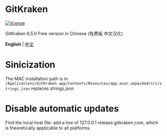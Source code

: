 # GitKraken

[![license](https://img.shields.io/github/license/anncwb/vue-vben-admin.svg)](LICENSE)

GitKraken 6.5.0  Free version in Chinese (免费版 中文汉化)

</div>

**English** | [中文](./README.zh-CN.md)
# Sinicization

The MAC installation path is in ``` /Applications/GitKraken.app/Contents/Resources/app.asar.unpacked/src/strings.json ``` replaces strings.json

# Disable automatic updates

Find the local host file: add a line of 127.0.0.1 release.gitkraken.com, which is theoretically applicable to all platforms.

